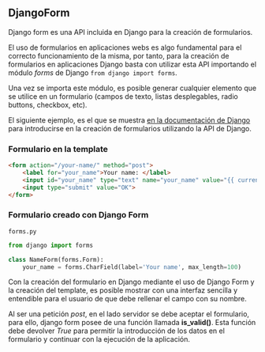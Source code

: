 ## DjangoForm

Django form es una API incluida en Django para la creación de formularios. 

El uso de formularios en aplicaciones webs es algo fundamental para el correcto funcionamiento de la misma, por tanto, para la creación de formularios en aplicaciones Django basta con utilizar esta API importando el módulo *forms* de Django `from django import forms`.

Una vez se importa este módulo, es posible generar cualquier elemento que se utilice en un formulario (campos de texto, listas desplegables, radio buttons, checkbox, etc).

El siguiente ejemplo, es el que se muestra [en la documentación de Django](https://docs.djangoproject.com/en/1.11/topics/forms/) para introducirse en la creación de formularios utilizando la API de Django.

### Formulario en la template

```html
<form action="/your-name/" method="post">
    <label for="your_name">Your name: </label>
    <input id="your_name" type="text" name="your_name" value="{{ current_name }}">
    <input type="submit" value="OK">
</form>
```

### Formulario creado con Django Form
`forms.py`
```python
from django import forms

class NameForm(forms.Form):
    your_name = forms.CharField(label='Your name', max_length=100)
```

Con la creación del formulario en Django mediante el uso de Django Form y la creación del template, es posible mostrar con una interfaz sencilla y entendible para el usuario de que debe rellenar el campo con su nombre.

Al ser una petición *post*, en el lado servidor se debe aceptar el formulario, para ello, django form posee de una función llamada **is_valid()**. Esta función debe devolver *True* para permitir la introducción de los datos en el formulario y continuar con la ejecución de la aplicación.